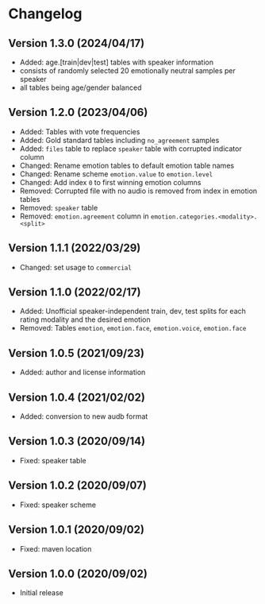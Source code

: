 Changelog
=========

Version 1.3.0 (2024/04/17)
--------------------------

* Added: age.[train|dev|test] tables with speaker information
*   consists of randomly selected 20 emotionally neutral samples per speaker
*   all tables being age/gender balanced


Version 1.2.0 (2023/04/06)
--------------------------

* Added: Tables with vote frequencies
* Added: Gold standard tables including `no_agreement` samples
* Added: `files` table to replace `speaker` table with corrupted indicator column
* Changed: Rename emotion tables to default emotion table names
* Changed: Rename scheme `emotion.value` to `emotion.level`
* Changed: Add index `0` to first winning emotion columns
* Removed: Corrupted file with no audio is removed from index in emotion tables
* Removed: `speaker` table
* Removed: `emotion.agreement` column in `emotion.categories.<modality>.<split>`

Version 1.1.1 (2022/03/29)
--------------------------

* Changed: set usage to ``commercial``

Version 1.1.0 (2022/02/17)
--------------------------

* Added: Unofficial speaker-independent train, dev, test splits for each rating modality and the desired emotion
* Removed: Tables `emotion`, `emotion.face`, `emotion.voice`, `emotion.face`

Version 1.0.5 (2021/09/23)
--------------------------

* Added: author and license information

Version 1.0.4 (2021/02/02)
--------------------------

* Added: conversion to new audb format

Version 1.0.3 (2020/09/14)
--------------------------

+ Fixed: speaker table

Version 1.0.2 (2020/09/07)
--------------------------

+ Fixed: speaker scheme

Version 1.0.1 (2020/09/02)
--------------------------

+ Fixed: maven location


Version 1.0.0 (2020/09/02)
--------------------------

+ Initial release
